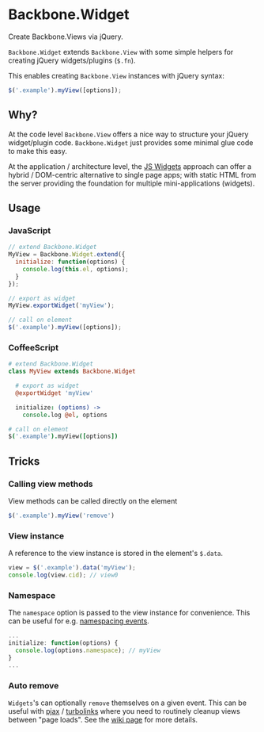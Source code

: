 Backbone.Widget
===============

Create Backbone.Views via jQuery.

`Backbone.Widget` extends `Backbone.View` with some simple helpers for creating jQuery widgets/plugins (`$.fn`).

This enables creating `Backbone.View` instances with jQuery syntax:

```javascript
$('.example').myView([options]);
```

Why?
----

At the code level `Backbone.View` offers a nice way to structure your jQuery widget/plugin code.
`Backbone.Widget` just provides some minimal glue code to make this easy.

At the application / architecture level, the [JS Widgets][js-widgets] approach can offer a hybrid / DOM-centric alternative to single page apps; with static HTML from the server providing the foundation for multiple mini-applications (widgets).


Usage
-----

### JavaScript ###

```javascript
// extend Backbone.Widget
MyView = Backbone.Widget.extend({
  initialize: function(options) {
    console.log(this.el, options);
  }
});

// export as widget
MyView.exportWidget('myView');

// call on element
$('.example').myView([options]);
```

### CoffeeScript ###

```coffeescript
# extend Backbone.Widget
class MyView extends Backbone.Widget

  # export as widget
  @exportWidget 'myView'

  initialize: (options) ->
    console.log @el, options

# call on element
$('.example').myView([options])
```


Tricks
------

### Calling view methods ###

View methods can be called directly on the element

```javascript
$('.example').myView('remove')
```

### View instance ###

A reference to the view instance is stored in the element's `$.data`.

```javascript
view = $('.example').data('myView');
console.log(view.cid); // view0
```

### Namespace ###

The `namespace` option is passed to the view instance for convenience.
This can be useful for e.g. [namespacing events][jquery-events].

```javascript
...
initialize: function(options) {
  console.log(options.namespace); // myView
}
...
```

### Auto remove ###

`Widgets`'s can optionally `remove` themselves on a given event.
This can be useful with [pjax] / [turbolinks]
where you need to routinely cleanup views between "page loads".
See the [wiki page][auto-remove-wiki] for more details.

[js-widgets]: http://blog.pamelafox.org/2013/05/frontend-architectures-server-side-html.html
[jquery-events]: http://docs.jquery.com/Namespaced_Events
[pjax]: https://github.com/defunkt/jquery-pjax
[turbolinks]: https://github.com/rails/turbolinks
[auto-remove-wiki]: https://github.com/meleyal/backbone.pluginview/wiki/Auto-Remove
